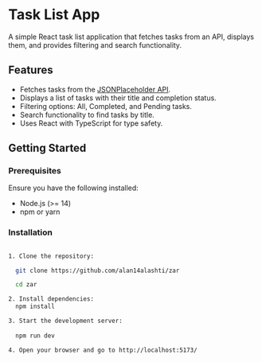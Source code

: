 # Task List App

A simple React task list application that fetches tasks from an API, displays them, and provides filtering and search functionality.

## Features

- Fetches tasks from the [JSONPlaceholder API](https://jsonplaceholder.typicode.com/todos).
- Displays a list of tasks with their title and completion status.
- Filtering options: All, Completed, and Pending tasks.
- Search functionality to find tasks by title.
- Uses React with TypeScript for type safety.

## Getting Started

### Prerequisites

Ensure you have the following installed:

- Node.js (>= 14)
- npm or yarn

### Installation

```bash

1. Clone the repository:

  git clone https://github.com/alan14alashti/zar

  cd zar

2. Install dependencies:
  npm install

3. Start the development server:
  
  npm run dev

4. Open your browser and go to http://localhost:5173/


